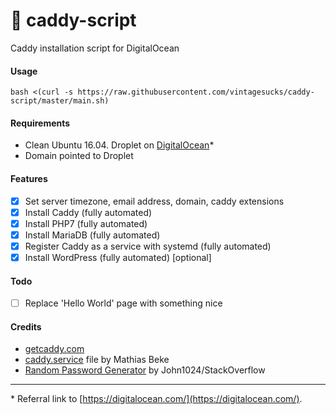 # :whale: caddy-script
Caddy installation script for DigitalOcean

#### Usage

`bash <(curl -s https://raw.githubusercontent.com/vintagesucks/caddy-script/master/main.sh)`

#### Requirements

- Clean Ubuntu 16.04. Droplet on [DigitalOcean](https://m.do.co/c/5585c0623c5d)*
- Domain pointed to Droplet

#### Features
- [x] Set server timezone, email address, domain, caddy extensions
- [x] Install Caddy (fully automated)
- [x] Install PHP7 (fully automated)
- [x] Install MariaDB (fully automated)
- [x] Register Caddy as a service with systemd (fully automated)
- [x] Install WordPress (fully automated) [optional]

#### Todo
- [ ] Replace 'Hello World' page with something nice

#### Credits

- [getcaddy.com](https://getcaddy.com/)
- [caddy.service](https://denbeke.be/blog/servers/running-caddy-server-as-a-service-with-systemd/) file by Mathias Beke
- [Random Password Generator](http://stackoverflow.com/a/26665585) by John1024/StackOverflow

---

\* Referral link to [https://digitalocean.com/](https://digitalocean.com/).
